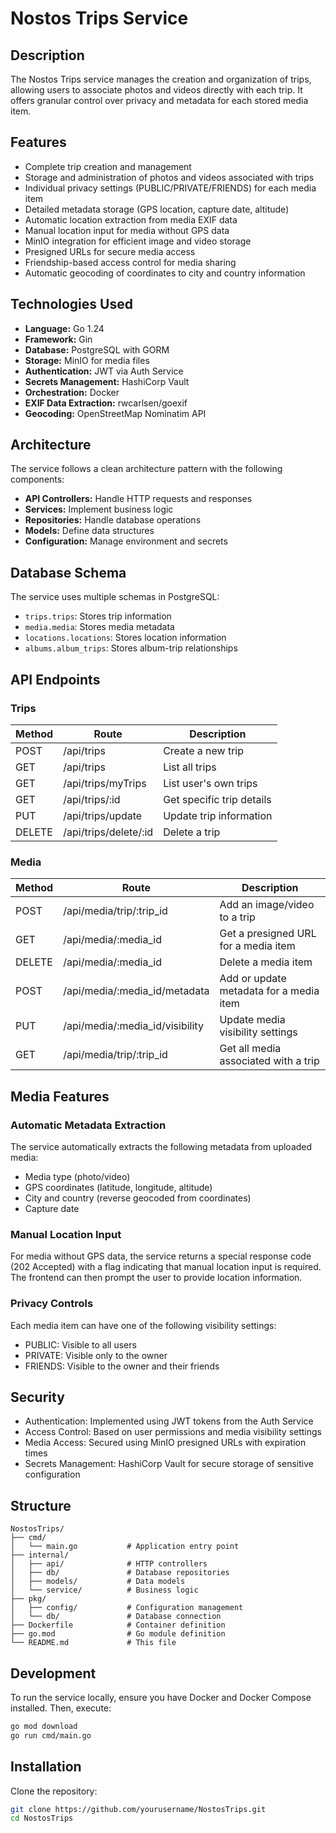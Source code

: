 # Nostos Trips Service

## Description
The Nostos Trips service manages the creation and organization of trips, allowing users to associate photos and videos directly with each trip. It offers granular control over privacy and metadata for each stored media item.

## Features

- Complete trip creation and management
- Storage and administration of photos and videos associated with trips
- Individual privacy settings (PUBLIC/PRIVATE/FRIENDS) for each media item
- Detailed metadata storage (GPS location, capture date, altitude)
- Automatic location extraction from media EXIF data
- Manual location input for media without GPS data
- MinIO integration for efficient image and video storage
- Presigned URLs for secure media access
- Friendship-based access control for media sharing
- Automatic geocoding of coordinates to city and country information

## Technologies Used

- **Language:** Go 1.24
- **Framework:** Gin
- **Database:** PostgreSQL with GORM
- **Storage:** MinIO for media files
- **Authentication:** JWT via Auth Service
- **Secrets Management:** HashiCorp Vault
- **Orchestration:** Docker
- **EXIF Data Extraction:** rwcarlsen/goexif
- **Geocoding:** OpenStreetMap Nominatim API

## Architecture

The service follows a clean architecture pattern with the following components:

- **API Controllers:** Handle HTTP requests and responses
- **Services:** Implement business logic
- **Repositories:** Handle database operations
- **Models:** Define data structures
- **Configuration:** Manage environment and secrets

## Database Schema

The service uses multiple schemas in PostgreSQL:

- `trips.trips`: Stores trip information
- `media.media`: Stores media metadata
- `locations.locations`: Stores location information
- `albums.album_trips`: Stores album-trip relationships

## API Endpoints

### Trips
| Method | Route               | Description                  |
|--------|---------------------|------------------------------|
| POST   | /api/trips          | Create a new trip            |
| GET    | /api/trips          | List all trips               |
| GET    | /api/trips/myTrips  | List user's own trips        |
| GET    | /api/trips/:id      | Get specific trip details    |
| PUT    | /api/trips/update   | Update trip information      |
| DELETE | /api/trips/delete/:id | Delete a trip              |

### Media
| Method | Route                          | Description                                      |
|--------|--------------------------------|--------------------------------------------------|
| POST   | /api/media/trip/:trip_id       | Add an image/video to a trip                    |
| GET    | /api/media/:media_id           | Get a presigned URL for a media item            |
| DELETE | /api/media/:media_id           | Delete a media item                             |
| POST   | /api/media/:media_id/metadata  | Add or update metadata for a media item         |
| PUT    | /api/media/:media_id/visibility | Update media visibility settings               |
| GET    | /api/media/trip/:trip_id       | Get all media associated with a trip            |

## Media Features

### Automatic Metadata Extraction
The service automatically extracts the following metadata from uploaded media:
- Media type (photo/video)
- GPS coordinates (latitude, longitude, altitude)
- City and country (reverse geocoded from coordinates)
- Capture date

### Manual Location Input
For media without GPS data, the service returns a special response code (202 Accepted) with a flag indicating that manual location input is required. The frontend can then prompt the user to provide location information.

### Privacy Controls
Each media item can have one of the following visibility settings:
- PUBLIC: Visible to all users
- PRIVATE: Visible only to the owner
- FRIENDS: Visible to the owner and their friends

## Security
- Authentication: Implemented using JWT tokens from the Auth Service
- Access Control: Based on user permissions and media visibility settings
- Media Access: Secured using MinIO presigned URLs with expiration times
- Secrets Management: HashiCorp Vault for secure storage of sensitive configuration

## Structure
```
NostosTrips/
├── cmd/
│   └── main.go           # Application entry point
├── internal/
│   ├── api/              # HTTP controllers
│   ├── db/               # Database repositories
│   ├── models/           # Data models
│   └── service/          # Business logic
├── pkg/
│   ├── config/           # Configuration management
│   └── db/               # Database connection
├── Dockerfile            # Container definition
├── go.mod                # Go module definition
└── README.md             # This file
```

## Development

To run the service locally, ensure you have Docker and Docker Compose installed. Then, execute:

```bash
go mod download
go run cmd/main.go
```

## Installation

Clone the repository:

```bash
git clone https://github.com/yourusername/NostosTrips.git
cd NostosTrips
```

